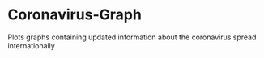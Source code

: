 # Coronavirus-Graph
 Plots graphs containing updated information about the coronavirus spread internationally
